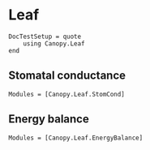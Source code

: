 # Leaf

```@meta
DocTestSetup = quote
    using Canopy.Leaf
end
```

## Stomatal conductance

```@autodocs
Modules = [Canopy.Leaf.StomCond]
```

## Energy balance

```@autodocs
Modules = [Canopy.Leaf.EnergyBalance]
```
